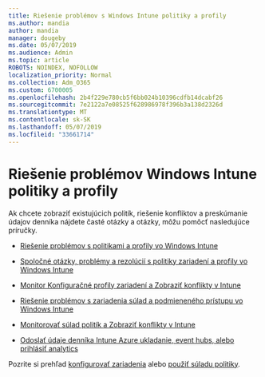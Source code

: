 ```yaml
---
title: Riešenie problémov s Windows Intune politiky a profily
ms.author: mandia
author: mandia
manager: dougeby
ms.date: 05/07/2019
ms.audience: Admin
ms.topic: article
ROBOTS: NOINDEX, NOFOLLOW
localization_priority: Normal
ms.collection: Adm_O365
ms.custom: 6700005
ms.openlocfilehash: 2b4f229e780cb5f6bb024b10396cdfb14dcabf26
ms.sourcegitcommit: 7e2122a7e08525f628986978f396b3a138d2326d
ms.translationtype: MT
ms.contentlocale: sk-SK
ms.lasthandoff: 05/07/2019
ms.locfileid: "33661714"
---
```

# <a name="troubleshooting-intune-policy-and-profiles"></a>Riešenie problémov Windows Intune politiky a profily

Ak chcete zobraziť existujúcich politík, riešenie konfliktov a preskúmanie údajov denníka nájdete časté otázky a otázky, môžu pomôcť nasledujúce príručky.

- [Riešenie problémov s politikami a profily vo Windows Intune](https://docs.microsoft.com/intune/troubleshoot-policies-in-microsoft-intune)

- [Spoločné otázky, problémy a rezolúcií s politiky zariadení a profily vo Windows Intune](https://docs.microsoft.com/intune/device-profile-troubleshoot)

- [Monitor Konfiguračné profily zariadení a Zobraziť konflikty v Intune](https://docs.microsoft.com/intune/device-profile-monitor)

- [Riešenie problémov s zariadenia súlad a podmieneného prístupu vo Windows Intune](https://docs.microsoft.com/intune/troubleshoot-conditional-access)

- [Monitorovať súlad politík a Zobraziť konflikty v Intune](https://docs.microsoft.com/intune/compliance-policy-monitor)

- [Odoslať údaje denníka Intune Azure ukladanie, event hubs, alebo prihlásiť analytics](https://docs.microsoft.com/intune/review-logs-using-azure-monitor)

Pozrite si prehľad [konfigurovať zariadenia](https://docs.microsoft.com/intune/device-profiles) alebo [použiť súladu politiky](https://docs.microsoft.com/intune/device-compliance-get-started).